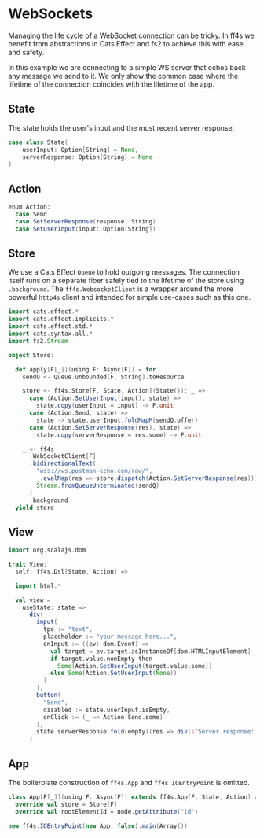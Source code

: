 # WebSockets

Managing the life cycle of a WebSocket connection can be tricky.
In ff4s we benefit from abstractions in Cats Effect and fs2
to achieve this with ease and safety.

In this example we are connecting to a simple WS server that
echos back any message we send to it.
We only show the common case where the lifetime of
the connection coincides with the lifetime of the app.

## State

The state holds the user's input and the most recent server response.

```scala mdoc:js:shared
case class State(
    userInput: Option[String] = None,
    serverResponse: Option[String] = None
)
```

## Action

```scala mdoc:js:shared
enum Action:
  case Send
  case SetServerResponse(response: String)
  case SetUserInput(input: Option[String])
```

## Store

We use a Cats Effect `Queue` to hold outgoing messages.
The connection itself runs on a separate fiber safely
tied to the lifetime of the store using `.background`.
The `ff4s.WebsocketClient` is a wrapper around the more
powerful `http4s` client and intended for simple use-cases
such as this one.

```scala mdoc:js:shared
import cats.effect.*
import cats.effect.implicits.*
import cats.effect.std.*
import cats.syntax.all.*
import fs2.Stream

object Store:

  def apply[F[_]](using F: Async[F]) = for
    sendQ <- Queue.unbounded[F, String].toResource

    store <- ff4s.Store[F, State, Action](State()): _ =>
      case (Action.SetUserInput(input), state) =>
        state.copy(userInput = input) -> F.unit
      case (Action.Send, state) =>
        state -> state.userInput.foldMapM(sendQ.offer)
      case (Action.SetServerResponse(res), state) =>
        state.copy(serverResponse = res.some) -> F.unit

    _ <- ff4s
      .WebSocketClient[F]
      .bidirectionalText(
        "wss://ws.postman-echo.com/raw/",
        _.evalMap(res => store.dispatch(Action.SetServerResponse(res))),
        Stream.fromQueueUnterminated(sendQ)
      )
      .background
  yield store
```

## View

```scala mdoc:js:shared
import org.scalajs.dom

trait View:
  self: ff4s.Dsl[State, Action] =>

  import html.*

  val view =
    useState: state =>
      div(
        input(
          tpe := "text",
          placeholder := "your message here...",
          onInput := ((ev: dom.Event) =>
            val target = ev.target.asInstanceOf[dom.HTMLInputElement]
            if target.value.nonEmpty then
              Some(Action.SetUserInput(target.value.some))
            else Some(Action.SetUserInput(None))
          )
        ),
        button(
          "Send",
          disabled := state.userInput.isEmpty,
          onClick := (_ => Action.Send.some)
        ),
        state.serverResponse.fold(empty)(res => div(s"Server response: $res"))
      )
```

## App

The boilerplate construction of `ff4s.App` and `ff4s.IOEntryPoint` is omitted.

```scala mdoc:js:invisible
class App[F[_]](using F: Async[F]) extends ff4s.App[F, State, Action] with View:
  override val store = Store[F]
  override val rootElementId = node.getAttribute("id")

new ff4s.IOEntryPoint(new App, false).main(Array())
```
